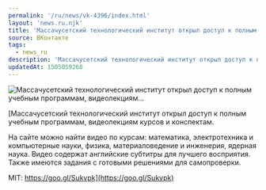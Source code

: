 ```yaml
---
permalink: '/ru/news/vk-4396/index.html'
layout: 'news.ru.njk'
title: 'Массачусетский технологический институт открыл доступ к полным учебным программам, видеолекциям…'
source: ВКонтакте
tags:
  - news_ru
description: 'Массачусетский технологический институт открыл доступ к полным учебным программам, видеолекциям…'
updatedAt: 1505059260
---
```

![Массачусетский технологический институт открыл доступ к полным учебным программам, видеолекциям…](https://sun9-57.userapi.com/c841225/v841225816/1d583/NOVrIEYO6G0.jpg)

[Массачусетский технологический институт открыл доступ к полным учебным программам, видеолекциям курсов и конспектам. 
 
На сайте можно найти видео по курсам: математика, электротехника и компьютерные науки, физика, материаловедение и инженерия, ядерная наука. Видео содержат английские субтитры для лучшего восприятия. Также имеются задания с готовыми решениями для самопроверки. 
 
MIT: https://goo.gl/Sukvpk](https://goo.gl/Sukvpk)
